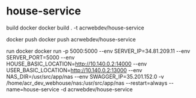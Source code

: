 # house-service

build docker
docker build . -t acrwebdev/house-service

docker push
docker push acrwebdev/house-service

run docker
docker run -p 5000:5000 --env SERVER_IP=34.81.209.11 --env SERVER_PORT=5000 --env HOUSE_BASIC_LOCATION=http://10.140.0.2:14000 --env USER_BASIC_LOCATION=http://10.140.0.2:13000 --env NAS_DIR=/usr/src/app/nas --env SWAGGER_IP=35.201.152.0 -v /home/acr_dev_webhouse/nas:/usr/src/app/nas --restart=always --name=house-service -d acrwebdev/house-service
